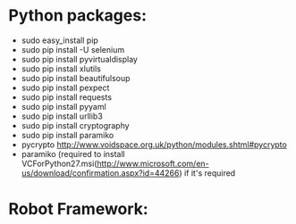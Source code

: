 # Python packages:
- sudo easy_install pip
- sudo pip install -U selenium
- sudo pip install pyvirtualdisplay
- sudo pip install xlutils
- sudo pip install beautifulsoup
- sudo pip install pexpect
- sudo pip install requests
- sudo pip install pyyaml
- sudo pip install urllib3
- sudo pip install cryptography
- sudo pip install paramiko
- pycrypto http://www.voidspace.org.uk/python/modules.shtml#pycrypto
- paramiko (required to install VCForPython27.msi(http://www.microsoft.com/en-us/download/confirmation.aspx?id=44266) if it's required

# Robot Framework:

